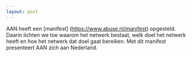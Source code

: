 ```yaml
---
layout: post
---
```

AAN heeft een [manifest] (https://www.abuse.nl/manifest) opgesteld. Daarin lichten we toe waarom het netwerk bestaat, welk doel het netwerk heeft en hoe het netwerk dat doel gaat bereiken. Met dit manifest presenteert AAN zich aan Nederland.

